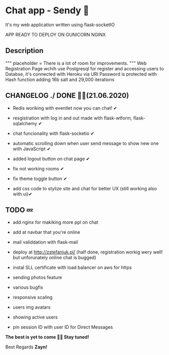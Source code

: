 # **Chat app - Sendy 💬**
It's my web application written using flask-socketIO


APP READY TO DEPLOY ON GUNICORN NGINX
## **Description**
 """
placeholder = There is a lot of room for improvements.
 """
Web Registration Page wchih use Postgresql for register and accessing users to Databse, it's connected with Heroku via URI
Password is protected with Hash function adding 16b salt and 29,000 iterations

## **CHANGELOG ./ DONE 👌🏻(21.06.2020)**

- Redis woriking with eventlet now you can chat! ✔

- resgistration with log in and out made with flask-wtform, flask-sqlalchemy ✔

- chat funcionality with flask-socketio ✔

- automatic scrolling down when user send message to show new one with JavaScript ✔

- added logout button on chat page ✔

- fix not working rooms ✔

- fix theme toggle button ✔

- add css code to stylize site and chat for better UX (still working also with ui)✔

## **TODO 💤**

- add nginx for makiking more ppl on chat

- add at navbar that you're online 

- mail validdation with flask-mail

- deploy at http://zstefaniuk.pl/ (half done, registration workig wery well! but unforunately online chat is bugged)

- instal SLL certificate with load balancer on aws for https 

- sending photos feature 

- various bugfix

- responsive scaling

- users img avatars

- showing active users 

- pin session ID with user ID for Direct Messages

**The best is yet to come ✌🏻 Stay tuned!**

Best Regards **Zayn!**
